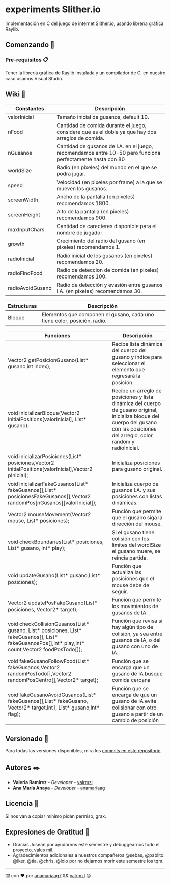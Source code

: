# experiments Slither.io
Implementación en C del juego de internet Slither.io, usando librería gráfica Raylib. 
## Comenzando 🚀

### Pre-requisitos 📋
Tener la librería gráfica de Raylib instalada y un compilador de C, en nuestro caso usamos Visual Studio. 

## Wiki 📖
Constantes | Descripción 
--- | --- 
valorInicial | Tamaño inicial de gusanos, default 10.
nFood | Cantidad de comida durante el juego, considere que es el doble ya que hay dos arreglos de comida. 
nGusanos | Cantidad de gusanos de I.A. en el juego, recomendamos entre 10-50 pero funciona perfectamente hasta con 80
worldSize | Radio (en pixeles) del mundo en el que se podra jugar.
speed | Velocidad (en pixeles por frame) a la que se mueven los gusanos.
screenWidth | Ancho de la pantalla (en pixeles) recomendamos 1800.
screenHeight | Alto de la pantalla (en pixeles) recomendamos 900.
maxInputChars | Cantidad de caracteres disponible para el nombre de jugador.
growth  | Crecimiento del radio del gusano (en pixeles) recomendamos 1.
radioInicial | Radio inicial de los gusanos (en pixeles) recomendamos 20.
radioFindFood | Radio de deteccion de comida (en pixeles) recomendamos 100. 
radioAvoidGusano | Radio de detección y evasión entre gusanos I.A. (en pixeles) recomendamos 30.



Estructuras | Descripción 
--- | --- 
Bloque | Elementos que componen el gusano, cada uno tiene color, posición, radio. 



Funciones | Descripción 
--- | --- 
Vector2 getPosicionGusano(List* gusano,int index); | Recibe lista dinámica del cuerpo del gusano y índice para seleccionar el elemento que regresará la posición. 
void inicializarBloque(Vector2 initialPositions[valorInicial], List* gusano); | Recibe un arreglo de posiciones y lista dinámica del cuerpo de gusano original, inicializa bloque del cuerpo del gusano con las posiciones del arreglo, color random y radioInicial. 
void inicializarPosiciones(List* posiciones,Vector2 initialPositions[valorInicial],Vector2 pInicial);| Inicializa posiciones para gusano original.
void inicializarFakeGusanos(List* fakeGusanos[],List* posicionesFakeGusanos[],Vector2 randomPos[nGusanos][valorInicial]);| Inicializa cuerpo de gusanos I.A. y sus posiciones con listas dinámicas.
Vector2 mouseMovement(Vector2 mouse, List* posiciones);  |Función que permite que el gusano siga la dirección del mouse.
void checkBoundaries(List* posiciones, List* gusano, int* play);  | Si el gusano tiene colisión con los limites del wordlSize el gusano muere, se reincia partida.
void updateGusano(List* gusano,List* posiciones);  | Función que actualiza las posiciónes que el mouse debe de seguir.
Vector2 updatePosFakeGusano(List* posiciones, Vector2* target);  | Función que permite los movimientos de gusanos de IA.
void checkCollisionGusanos(List* gusano, List* posiciones, List* fakeGusanos[], List* fakeGusanosPos[],int* play,int* count,Vector2 foodPosTodo[]);  | Función que revisa si hay algún tipo de colisión, ya sea entre gusanos de IA, o del gusano con uno de IA.
void fakeGusanoFollowFood(List* fakeGusanos,Vector2 randomPosTodo[],Vector2 randomPosCentro[],Vector2* target);  | Función que se encarga que un gusano de IA busque comida cercana
void fakeGusanoAvoidGusanos(List* fakeGusanos[],List* fakeGusano, Vector2* target,int i, List* gusano,int* flag);  | Función que se encarga de que un gusano de IA evite colisionar con otro gusano a partir de un cambio de posición



## Versionado 📌

Para todas las versiones disponibles, mira los [commits en este repositorio](https://github.com/anamariaag/experiments/commits/master).

## Autores ✒️

* **Valeria Ramírez** - *Developer* - [valrmzl](https://github.com/valrmzl)
* **Ana María Anaya** - *Developer* - [anamariaag](https://github.com/anamariaag)


## Licencia 📄
Si nos van a copiar mínimo pidan permiso, grax.

## Expresiones de Gratitud 🎁

* Gracias Josean por ayudarnos este semestre y debuggearnos todo el proyecto, vales mil. 
* Agradecimientos adicionales a nuestros compañeros @sebas, @pablito. @iker, @tia, @chris, @lolo por no dejarnos morir este semestre los tqm.


---
⌨️ con ❤️ por [anamariaag7](https://www.instagram.com/anamariaag7/) &&  [valrmzl](https://www.instagram.com/valrmzl/) 😊

